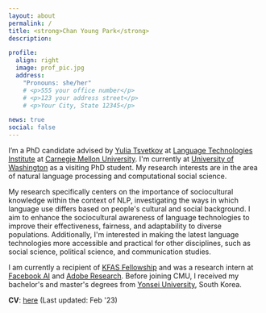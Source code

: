 ```yaml
---
layout: about
permalink: /
title: <strong>Chan Young Park</strong>
description: 

profile:
  align: right
  image: prof_pic.jpg
  address: 
    "Pronouns: she/her"
    # <p>555 your office number</p>
    # <p>123 your address street</p>
    # <p>Your City, State 12345</p>

news: true
social: false
---
```


I’m a PhD candidate advised by [Yulia Tsvetkov](https://www.cs.cmu.edu/~ytsvetko/) at [Language Technologies Institute](https://www.lti.cs.cmu.edu) at [Carnegie Mellon University](https://www.cmu.edu). I'm currently at [University of Washington](https://www.cs.washington.edu) as a visiting PhD student. My research interests are in the area of natural language processing and computational social science.

My research specifically centers on the importance of sociocultural knowledge within the context of NLP, investigating the ways in which language use differs based on people's cultural and social background. I aim to enhance the sociocultural awareness of language technologies to improve their effectiveness, fairness, and adaptability to diverse populations. Additionally, I'm interested in making the latest language technologies more accessible and practical for other disciplines, such as social science, political science, and communication studies.

<!-- My recent work includes projects related to sentiment and emotion analysis, hate speech detection, community-aware norm violation detection, social media analysis, and media bias analysis.  -->
<!-- Ultimately, I’d like to use NLP techniques to enable cross-cultural comparative research and to better identify and understand social problems. -->

I am currently a recipient of [KFAS Fellowship](https://eng.kfas.or.kr) and was a research intern at [Facebook AI](https://ai.facebook.com) and [Adobe Research](https://research.adobe.com). 
Before joining CMU, I received my bachelor's and master's degrees from [Yonsei University](https://www.yonsei.ac.kr/en_sc/), South Korea. 

**CV**: [here](https://chan0park.github.io/assets/CV_Chan_Park.pdf) (Last updated: Feb '23)